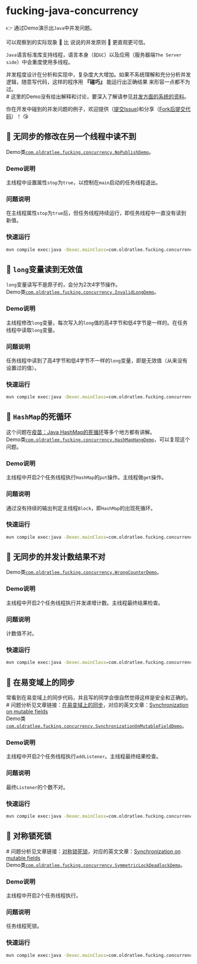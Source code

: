 fucking-java-concurrency
==========================

:point_right: 通过Demo演示出`Java`中并发问题。
   
可以观察到的实际现象 :see_no_evil: 比 说说的并发原则 :speak_no_evil: 更直观更可信。

`Java`语言标准库支持线程，语言本身（如`GC`）以及应用（服务器端`The Server side`）中会重度使用多线程。

并发程度设计在分析和实现中，复杂度大大增加。如果不系统理解和充分分析并发逻辑，随意写代码，这样的程序用 **『碰巧』** 能运行出正确结果 来形容一点都不为过。  
\# 这里的Demo没有给出解释和讨论，要深入了解请参见[并发方面的系统的资料](ConcurrencyMaterial.md)。

你在开发中碰到的并发问题的例子，欢迎提供（[提交Issue](https://github.com/oldratlee/fucking-java-concurrency/issues))和分享（[Fork后提交代码](https://github.com/oldratlee/fucking-java-concurrency/fork)）！ :kissing_heart:

:beer: 无同步的修改在另一个线程中读不到
----------------------------------

Demo类[`com.oldratlee.fucking.concurrency.NoPublishDemo`](src/main/java/com/oldratlee/fucking/concurrency/NoPublishDemo.java)。

### Demo说明

主线程中设置属性`stop`为`true`，以控制在`main`启动的任务线程退出。

### 问题说明

在主线程属性`stop`为`true`后，但任务线程持续运行，即任务线程中一直没有读到新值。

### 快速运行

```bash
mvn compile exec:java -Dexec.mainClass=com.oldratlee.fucking.concurrency.NoPublishDemo
```

:beer: `long`变量读到无效值
----------------------------------

`long`变量读写不是原子的，会分为2次4字节操作。     
Demo类[`com.oldratlee.fucking.concurrency.InvalidLongDemo`](src/main/java/com/oldratlee/fucking/concurrency/InvalidLongDemo.java)。

### Demo说明

主线程修改`long`变量，每次写入的`long`值的高4字节和低4字节是一样的。在任务线程中读取`long`变量。

### 问题说明

任务线程中读到了高4字节和低4字节不一样的`long`变量，即是无效值（从来没有设置过的值）。

### 快速运行

```bash
mvn compile exec:java -Dexec.mainClass=com.oldratlee.fucking.concurrency.InvalidLongDemo
```

:beer: `HashMap`的死循环
----------------------------------

这个问题在[疫苗：Java HashMap的死循环](http://coolshell.cn/articles/9606.html)等多个地方都有讲解。    
Demo类[`com.oldratlee.fucking.concurrency.HashMapHangDemo`](src/main/java/com/oldratlee/fucking/concurrency/HashMapHangDemo.java)，可以复现这个问题。

### Demo说明

主线程中开启2个任务线程执行`HashMap`的`put`操作。主线程做`get`操作。

### 问题说明

通过没有持续的输出判定主线程`Block`，即`HashMap`的出现死循环。

### 快速运行

```bash
mvn compile exec:java -Dexec.mainClass=com.oldratlee.fucking.concurrency.HashMapHangDemo
```

:beer: 无同步的并发计数结果不对
----------------------------------

Demo类[`com.oldratlee.fucking.concurrency.WrongCounterDemo`](src/main/java/com/oldratlee/fucking/concurrency/WrongCounterDemo.java)。

### Demo说明

主线程中开启2个任务线程执行并发递增计数。主线程最终结果检查。

### 问题说明

计数值不对。

### 快速运行

```bash
mvn compile exec:java -Dexec.mainClass=com.oldratlee.fucking.concurrency.WrongCounterDemo
```

:beer: 在易变域上的同步
-------------------------

常看到在易变域上的同步代码，并且写的同学会很自然觉得这样是安全和正确的。      
\# 问题分析见文章链接：[在易变域上的同步](http://www.ibm.com/developerworks/cn/java/j-concurrencybugpatterns/#N100DA)，对应的英文文章：[Synchronization on mutable fields](http://www.ibm.com/developerworks/library/j-concurrencybugpatterns/#N100E7)    
Demo类[`com.oldratlee.fucking.concurrency.SynchronizationOnMutableFieldDemo`](src/main/java/com/oldratlee/fucking/concurrency/SynchronizationOnMutableFieldDemo.java)。

### Demo说明

主线程中开启2个任务线程执行`addListener`。主线程最终结果检查。

### 问题说明

最终`Listener`的个数不对。

### 快速运行

```bash
mvn compile exec:java -Dexec.mainClass=com.oldratlee.fucking.concurrency.SynchronizationOnMutableFieldDemo
```

:beer: 对称锁死锁
-------------------------

\# 问题分析见文章链接：[对称锁死锁](http://www.ibm.com/developerworks/cn/java/j-concurrencybugpatterns/#N101B4)，对应的英文文章：[Synchronization on mutable fields](http://www.ibm.com/developerworks/library/j-concurrencybugpatterns/#N101C1)    
Demo类[`com.oldratlee.fucking.concurrency.SymmetricLockDeadlockDemo`](src/main/java/com/oldratlee/fucking/concurrency/SymmetricLockDeadlockDemo.java)。

### Demo说明

主线程中开启2个任务线程执行。

### 问题说明

任务线程死锁。

### 快速运行

```bash
mvn compile exec:java -Dexec.mainClass=com.oldratlee.fucking.concurrency.SymmetricLockDeadlockDemo
```
